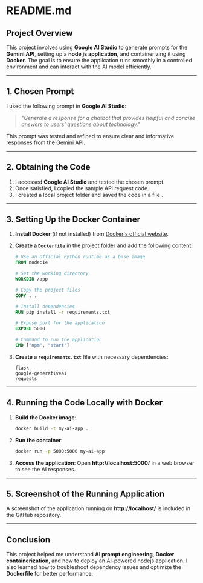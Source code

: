 # README.md  

## Project Overview  
This project involves using **Google AI Studio** to generate prompts for the **Gemini API**, setting up a **node js application**, and containerizing it using **Docker**. The goal is to ensure the application runs smoothly in a controlled environment and can interact with the AI model efficiently.  

---

## 1. Chosen Prompt  
I used the following prompt in **Google AI Studio**:  

> *"Generate a response for a chatbot that provides helpful and concise answers to users' questions about technology."*  

This prompt was tested and refined to ensure clear and informative responses from the Gemini API.  

---

## 2. Obtaining the Code  
1. I accessed **Google AI Studio** and tested the chosen prompt.  
2. Once satisfied, I copied the sample API request code.  
3. I created a local project folder and saved the code in a file .  

---

## 3. Setting Up the Docker Container  
1. **Install Docker** (if not installed) from [Docker's official website](https://www.docker.com/).  
2. **Create a `Dockerfile`** in the project folder and add the following content:  

   ```Dockerfile
   # Use an official Python runtime as a base image
   FROM node:14 

   # Set the working directory
   WORKDIR /app

   # Copy the project files
   COPY . .

   # Install dependencies
   RUN pip install -r requirements.txt

   # Expose port for the application
   EXPOSE 5000

   # Command to run the application
   CMD ["npm", "start"]
   ```  

3. **Create a `requirements.txt`** file with necessary dependencies:  

   ```
   flask
   google-generativeai
   requests
   ```  

---

## 4. Running the Code Locally with Docker  
1. **Build the Docker image**:  

   ```sh
   docker build -t my-ai-app .
   ```  

2. **Run the container**:  

   ```sh
   docker run -p 5000:5000 my-ai-app
   ```  

3. **Access the application**: Open **http://localhost:5000/** in a web browser to see the AI responses.  

---

## 5. Screenshot of the Running Application  
A screenshot of the application running on **http://localhost/** is included in the GitHub repository.  

---

## Conclusion  
This project helped me understand **AI prompt engineering**, **Docker containerization**, and how to deploy an AI-powered nodejs application. I also learned how to troubleshoot dependency issues and optimize the **Dockerfile** for better performance.
